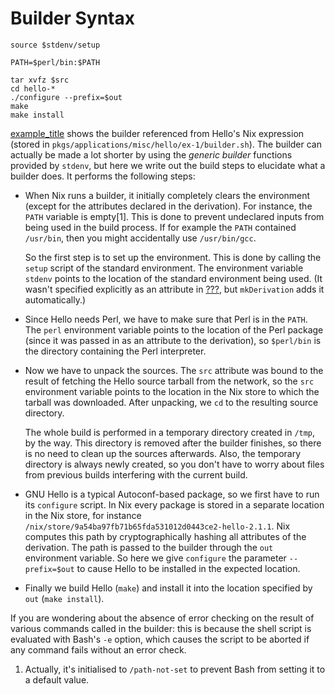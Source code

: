 # Builder Syntax

    source $stdenv/setup 
    
    PATH=$perl/bin:$PATH 
    
    tar xvfz $src 
    cd hello-*
    ./configure --prefix=$out 
    make 
    make install

[example\_title](#ex-hello-builder) shows the builder referenced from
Hello's Nix expression (stored in
`pkgs/applications/misc/hello/ex-1/builder.sh`). The builder can
actually be made a lot shorter by using the *generic builder* functions
provided by `stdenv`, but here we write out the build steps to elucidate
what a builder does. It performs the following steps:

  - When Nix runs a builder, it initially completely clears the
    environment (except for the attributes declared in the derivation).
    For instance, the `PATH` variable is empty\[1\]. This is done to
    prevent undeclared inputs from being used in the build process. If
    for example the `PATH` contained `/usr/bin`, then you might
    accidentally use `/usr/bin/gcc`.
    
    So the first step is to set up the environment. This is done by
    calling the `setup` script of the standard environment. The
    environment variable `stdenv` points to the location of the standard
    environment being used. (It wasn't specified explicitly as an
    attribute in [???](#ex-hello-nix), but `mkDerivation` adds it
    automatically.)

  - Since Hello needs Perl, we have to make sure that Perl is in the
    `PATH`. The `perl` environment variable points to the location of
    the Perl package (since it was passed in as an attribute to the
    derivation), so `$perl/bin` is the directory containing the Perl
    interpreter.

  - Now we have to unpack the sources. The `src` attribute was bound to
    the result of fetching the Hello source tarball from the network, so
    the `src` environment variable points to the location in the Nix
    store to which the tarball was downloaded. After unpacking, we `cd`
    to the resulting source directory.
    
    The whole build is performed in a temporary directory created in
    `/tmp`, by the way. This directory is removed after the builder
    finishes, so there is no need to clean up the sources afterwards.
    Also, the temporary directory is always newly created, so you don't
    have to worry about files from previous builds interfering with the
    current build.

  - GNU Hello is a typical Autoconf-based package, so we first have to
    run its `configure` script. In Nix every package is stored in a
    separate location in the Nix store, for instance
    `/nix/store/9a54ba97fb71b65fda531012d0443ce2-hello-2.1.1`. Nix
    computes this path by cryptographically hashing all attributes of
    the derivation. The path is passed to the builder through the `out`
    environment variable. So here we give `configure` the parameter
    `--prefix=$out` to cause Hello to be installed in the expected
    location.

  - Finally we build Hello (`make`) and install it into the location
    specified by `out` (`make install`).

If you are wondering about the absence of error checking on the result
of various commands called in the builder: this is because the shell
script is evaluated with Bash's `-e` option, which causes the script to
be aborted if any command fails without an error check.

1.  Actually, it's initialised to `/path-not-set` to prevent Bash from
    setting it to a default value.
